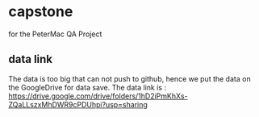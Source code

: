 # capstone
for the PeterMac QA Project

## data link
The data is too big that can not push to github, hence we put the data on the GoogleDrive for data save.
The data link is : https://drive.google.com/drive/folders/1hD2iPmKhXs-ZQaLLszxMhDWR9cPDUhpi?usp=sharing

